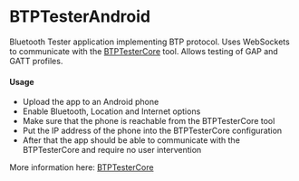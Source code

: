 # BTPTesterAndroid

Bluetooth Tester application implementing BTP protocol. Uses WebSockets 
to communicate with the [BTPTesterCore](https://github.com/JuulLabs-OSS/BTPTesterCore) tool.
Allows testing of GAP and GATT profiles. 

#### Usage

- Upload the app to an Android phone
- Enable Bluetooth, Location and Internet options
- Make sure that the phone is reachable from the BTPTesterCore tool
- Put the IP address of the phone into the BTPTesterCore configuration
- After that the app should be able to communicate with the BTPTesterCore and require no user intervention


More information here: [BTPTesterCore](https://github.com/JuulLabs-OSS/BTPTesterCore)
